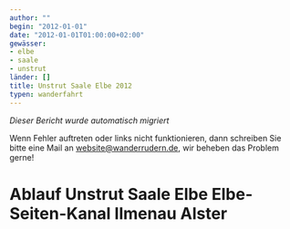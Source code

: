 ```yaml
---
author: ""
begin: "2012-01-01"
date: "2012-01-01T01:00:00+02:00"
gewässer:
- elbe
- saale
- unstrut
länder: []
title: Unstrut Saale Elbe 2012
typen: wanderfahrt
---
```



*Dieser Bericht wurde automatisch migriert*

Wenn Fehler auftreten oder links nicht funktionieren, dann schreiben Sie bitte eine Mail an website@wanderrudern.de, wir beheben das Problem gerne!



# Ablauf Unstrut Saale Elbe Elbe-Seiten-Kanal Ilmenau Alster


